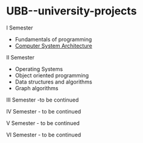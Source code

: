 # UBB--university-projects

I Semester
  - Fundamentals of programming
  - [Computer System Architecture](https://github.com/912-Crisan-Patricia/Computer-System-Architecture/tree/main)

II Semester
  - Operating Systems
  - Object oriented programming
  - Data structures and algorithms
  - Graph algorithms

III Semester -to be continued

IV Semester - to be continued

V Semester - to be continued

VI Semester - to be continued

